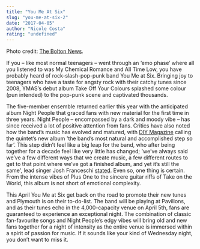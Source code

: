 ```yaml
---
title: "You Me At Six"
slug: "you-me-at-six-2"
date: "2017-04-05"
author: "Nicole Costa"
rating: "undefined"
---
```


Photo credit: [The Bolton News](http://www.theboltonnews.co.uk/leisure/boltonmusic/11125912.Review__You_Me_At_Six___Manchester_Apollo/).

If you – like most normal teenagers – went through an ‘emo phase’ where all you listened to was My Chemical Romance and All Time Low, you have probably heard of rock-slash-pop-punk band You Me at Six. Bringing joy to teenagers who have a taste for angsty rock with their catchy tunes since 2008, YMAS’s debut album Take Off Your Colours splashed some colour (pun intended) to the pop-punk scene and captivated thousands.

The five-member ensemble returned earlier this year with the anticipated album Night People that graced fans with new material for the first time in three years. Night People – encompassed by a dark and moody vibe – has since received a lot of positive attention from fans. Critics have also noted how the band’s music has evolved and matured, with [DIY Magazine](http://diymag.com/2017/01/06/you-me-at-six-night-people-album-review) calling the quintet’s new album 'the band’s most natural and accomplished step so far’. This step didn’t feel like a big leap for the band, who after being together for a decade feel like very little has changed; 'we’ve always said we’ve a few different ways that we create music, a few different routes to get to that point where we’ve got a finished album, and yet it’s still the same', lead singer Josh Franceschi [stated](https://buzz.ie/you-me-at-sixs-josh-franceschi-discusses-new-album-and-more/). Even so, one thing is certain. From the intense vibes of Plus One to the sincere guitar riffs of Take on the World, this album is not short of emotional complexity.

This April You Me at Six get back on the road to promote their new tunes and Plymouth is on their to-do-list. The band will be playing at Pavilions, and as their tunes echo in the 4,000-capacity venue on April 5th, fans are guaranteed to experience an exceptional night. The combination of classic fan-favourite songs and Night People’s edgy vibes will bring old and new fans together for a night of intensity as the entire venue is immersed within a spirit of passion for music. If it sounds like your kind of Wednesday night, you don’t want to miss it.
